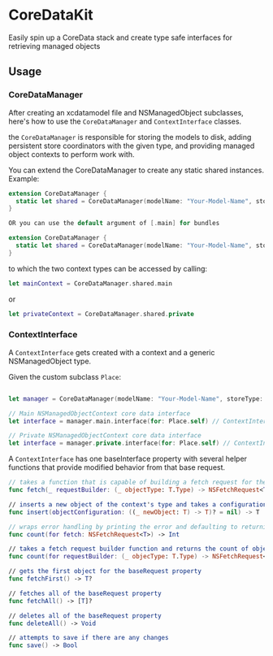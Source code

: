 # CoreDataKit
Easily spin up a CoreData stack and create type safe interfaces for retrieving managed objects

## Usage

### CoreDataManager
After creating an xcdatamodel file and NSManagedObject subclasses, here's how to use the `CoreDataManager` and `ContextInterface` classes.

the `CoreDataManager` is responsible for storing the models to disk, adding persistent store coordinators with the given type, and providing managed object contexts to perform work with.

You can extend the CoreDataManager to create any static shared instances. Example:

```swift
extension CoreDataManager {
  static let shared = CoreDataManager(modelName: "Your-Model-Name", storeType: .sqlite, bundles: [.otherBundle])
}

OR you can use the default argument of [.main] for bundles

extension CoreDataManager {
  static let shared = CoreDataManager(modelName: "Your-Model-Name", storeType: .sqlite)
}
```

to which the two context types can be accessed by calling:
```swift
let mainContext = CoreDataManager.shared.main
```
or
```swift
let privateContext = CoreDataManager.shared.private
```

### ContextInterface

A `ContextInterface` gets created with a context and a generic NSManagedObject type.

Given the custom subclass `Place`:

```swift

let manager = CoreDataManager(modelName: "Your-Model-Name", storeType: .sqlite)

// Main NSManagedObjectContext core data interface
let interface = manager.main.interface(for: Place.self) // ContextInterface<Place>

// Private NSManagedObjectContext core data interface
let interface = manager.private.interface(for: Place.self) // ContextInterface<Place>
```

A `ContextInterface` has one baseInterface property with several helper functions that provide modified behavior from that base request.

```swift
// takes a function that is capable of building a fetch request for the specific type, and returns an array if successful of that type of objects from CoreData
func fetch(_ requestBuilder: (_ objectType: T.Type) -> NSFetchRequest<T>) -> [T]?

// inserts a new object of the context's type and takes a configuration function to work with the newly inserted object. handles saving the new object after its been inserted and configured
func insert(objectConfiguration: ((_ newObject: T) -> T)? = nil) -> T

// wraps error handling by printing the error and defaulting to returning 0 for the count.
func count(for fetch: NSFetchRequest<T>) -> Int

// takes a fetch request builder function and returns the count of objects for that request
func count(for requestBuilder: (_ objecType: T.Type) -> NSFetchRequest<T>) -> Int

// gets the first object for the baseRequest property
func fetchFirst() -> T?

// fetches all of the baseRequest property
func fetchAll() -> [T]?

// deletes all of the baseRequest property
func deleteAll() -> Void

// attempts to save if there are any changes
func save() -> Bool

```
